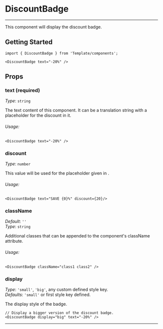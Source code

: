 # DiscountBadge
---
This component will display the discount badge.

## Getting Started
```markup
import { DiscountBadge } from 'Template/components';

<DiscountBadge text="-20%" />
```

## Props

### text (required)
_Type_: `string`  

The text content of this component. It can be a translation string with a placeholder for the discount in it.

###### Usage:
```
<DiscountBadge text="-20%" />
```

### discount
_Type_: `number`  

This value will be used for the placeholder given in .

###### Usage:
```
<DiscountBadge text="SAVE {0}%" discount={20}/>
```

### className
_Default_: `''`  
_Type_: `string`  

Additional classes that can be appended to the component's className attribute.

###### Usage:
```
<DiscountBadge className="class1 class2" />
```

### display

_Type_: `'small'`, `'big'`, any custom defined style key.  
_Defaults_: `'small'` or first style key defined.  

The display style of the badge.

```
// Display a bigger version of the discount badge.
<DiscountBadge display="big" text="-20%" />
```

---
